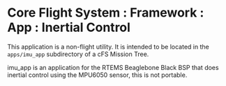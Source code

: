 # Core Flight System : Framework : App : Inertial Control

This application is a non-flight utility. It is intended to be located in the `apps/imu_app` subdirectory of a cFS Mission Tree.

imu_app is an application for the RTEMS Beaglebone Black BSP that does inertial control using the MPU6050 sensor, this is not portable.
